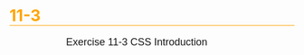 # 11-3
Exercise 11-3 CSS Introduction
<!DOCTYPE html>
<html>
<head>
    <meta charset="utf-8">
    <title>Cooking with Daniel from Nada Surf</title>
    <style>
    h1{
        color: Orange;
        border-bottom: 1px solid orange;
    }

    h2{
        color: orange;
        margin-left: 100px;
    }

    p{
        font-size: large;
        font-family: sans-serif;
        margin-left: 100px;
    }

    img{
        float: right;
        margin: 0 12px;
    }
    </style>
</head>


<body>
<h1>Cooking with Danile from Nada Surf</h1>

<p>I had the pleasure of spending  a crisp, Spring day is Portsmouth, NH cooking and chattin with Daniel Lorca of the band Nada Surf as he prepared a gourmet, sit-down dinner for 28 pals.
</p>

<p>When I first invited Nada Surf to be on the show, I was told that Daniel Lorca was the guy I wanted to talk to. Then Daniel emailed his response:"i'm way into it, but i don't want to talk about it, i wanna do it." After years of only having access to touring bands between their sound check and set, I've been doing a lot of <i>talking</i> about cooking with rockstars. To actually cook with a band was a dream come true.

<h2>Six-hour Salad</h2>
<img src="https://static01.nyt.com/images/2017/09/25/dining/bonebrothchickenstock/bonebrothchickenstock-articleLarge.jpg" alt="CookingImage">

<p>Daniel prepared a salad of arugula, smoked tomoatoes, tomato jam, and grilled avacado(it's as good as it sounds!). I jokingly called called it "6-hour Salad" because that's how long he worked on it. The fresh tomatoes were slowly smoked over woodchips in the grill, and when they were softened, Daniel separated out the seeds which he reduced into a smoky jam. The tomatoes were cut into strips to put on the salads. As the day meandered, the avocados finally went on the grill after dark. I was on the flashlight duty while Daniel checked for the perfect grill marks.</p>

<p>I wrote up a streamlined adaptation of his recipe that requires <i>much</i> less time and serves 6 people instead of <i>five</i>times that amount.</p>

<h2 style="color: gray;">The Main Course</h2>

<p>In addition to the smoky grilled salad, Daniel served tarragon cornish hens with a cognac cream sauce loaded with chanterelles and grapes, and wild rice with grilled ramps (wild garlicky leeks). Dinner was served close to midnight, but it was a party so nobody cared.</p>

<p>We left that night (technically, early the next morning) with full bellies, new cooking tips, and nearly 5 hours of footage. I'm considering renaming the show "Cooking with Nada Surf".

</body>
</html>
